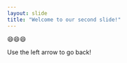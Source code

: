 ```yaml
---
layout: slide
title: "Welcome to our second slide!"
---
```

:smile::smile::smile:

Use the left arrow to go back!
